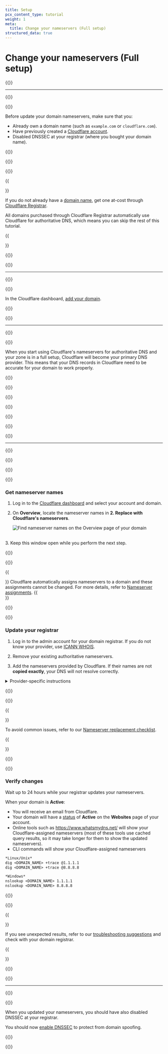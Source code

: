 ```yaml
---
title: Setup
pcx_content_type: tutorial
weight: 1
meta:
  title: Change your nameservers (Full setup)
structured_data: true
---
```


# Change your nameservers (Full setup)

{{<render file="_full-setup-definition.md">}}

---

{{<how-to-step headingLevel=2 title="Before you begin" >}}

{{<how-to-direction>}}

Before update your domain nameservers, make sure that you:

- Already own a domain name (such as `example.com` or `cloudflare.com`).
- Have previously created a [Cloudflare account](/fundamentals/account-and-billing/account-setup/create-account/).
- Disabled DNSSEC at your registrar (where you bought your domain name).
  
{{<render file="_dnssec-providers.md">}}

{{</how-to-direction>}}

{{<how-to-direction>}}

{{<Aside type="note">}}

If you do not already have a [domain name](https://www.cloudflare.com/learning/dns/glossary/what-is-a-domain-name/), get one at-cost through [Cloudflare Registrar](https://dash.cloudflare.com/?to=/:account/domains/register).

All domains purchased through Cloudflare Registrar automatically use Cloudflare for authoritative DNS, which means you can skip the rest of this tutorial.

{{</Aside>}}

{{</how-to-direction>}}

{{</how-to-step>}}

---

{{<how-to-step headingLevel=2 title="Add site to Cloudflare" >}}

{{<how-to-direction>}}

In the Cloudflare dashboard, [add your domain](/fundamentals/get-started/setup/add-site/).

{{</how-to-direction>}}

{{</how-to-step>}}

---

{{<how-to-step headingLevel=2 title="Review DNS records" >}}

{{<how-to-direction>}}

When you start using Cloudflare's nameservers for authoritative DNS and your zone is in a full setup, Cloudflare will become your primary DNS provider. This means that your DNS records in Cloudflare need to be accurate for your domain to work properly.

{{<render file="_dns-auto-scan-info.md">}}

{{<render file="_dns-scan-procedure.md">}}

{{</how-to-direction>}}

{{<how-to-tip>}}

{{<render file="_dns-nxdomain-warning.md">}}

{{</how-to-tip>}}

{{</how-to-step>}}

---

{{<how-to-step headingLevel=2 title="Update your nameservers" >}}

{{<render file="_nameserver-preamble.md">}}

{{<render file="_minimize-downtime-tip.md">}}

{{<how-to-direction>}}

### Get nameserver names

1.  Log in to the [Cloudflare dashboard](https://dash.cloudflare.com) and select your account and domain.
2.  On **Overview**, locate the nameserver names in **2. Replace with Cloudflare's nameservers**.

    ![Find nameserver names on the Overview page of your domain](/dns/static/nameserver-names.png)

<br/>
3. Keep this window open while you perform the next step.

{{</how-to-direction>}}

{{<how-to-tip>}}

{{<Aside type="note">}}
Cloudflare automatically assigns nameservers to a domain and these assignments cannot be changed. For more details, refer to [Nameserver assignments](/dns/zone-setups/reference/nameserver-assignment/).
{{</Aside>}}

{{</how-to-tip>}}

{{<how-to-direction>}}

### Update your registrar

1.  Log in to the admin account for your domain registrar. If you do not know your provider, use [ICANN WHOIS](https://whois.icann.org/).

2.  Remove your existing authoritative nameservers.

3.  Add the nameservers provided by Cloudflare. If their names are not **copied exactly**, your DNS will not resolve correctly.

  <details>
  <summary>Provider-specific instructions</summary>
  <div>
  
  This is not an exhaustive list of provider-specific instructions, but the following links may be helpful:

  - [1and1](https://help.1and1.com/domains-c36931/manage-domains-c79822/dns-c37586/use-your-own-name-server-for-a-1and1-domain-a594904.html)
  - [101Domain](https://help.101domain.com/domain-management/nameservers-dns)
  - [Amazon](https://docs.aws.amazon.com/Route53/latest/DeveloperGuide/domain-name-servers-glue-records.html#domain-name-servers-glue-records-adding-changing)
  - [Blacknight](https://help.blacknight.com/hc/en-us/articles/212512229-Changing-nameservers-in-cp-blacknight-com)
  - [BlueHost](https://my.bluehost.com/cgi/help/222)
  - [DirectNIC](https://directnic.com/knowledge/article/33:how%2Bdo%2Bi%2Bmodify%2Bname%2Bservers%2Bfor%2Bmy%2Bdomain%2Bname%253F)
  - [DNSMadeEasy](http://www.dnsmadeeasy.com/support/faq/)
  - [Domain.com](http://www1.domain.com/knowledgebase/beta/article.bml?ArticleID%3D166)
  - [Dotster](https://www.dotster.com/help/article/domain-management-how-to-update-nameservers)
  - [DreamHost](https://help.dreamhost.com/hc/en-us/articles/360038897151)
  - [EasyDNS](https://www.easydns.com/nameservers/)
  - [Enom](http://www.enom.com/kb/kb/kb_0086_how-to-change-dns.htm)
  - [Fast Domain](http://www1.domain.com/help/article/domain-management-how-to-update-nameservers)
  - [FlokiNET](https://billing.flokinet.is/index.php?rp%3D/knowledgebase/57/Nameserver-changes.html)
  - [Gandi](https://wiki.gandi.net/en/dns/change)
  - [GoDaddy](https://www.godaddy.com/help/change-nameservers-for-your-domain-names-664)
  - [Google Domains](https://support.google.com/domains/answer/3290309?hl%3Den)
  - [HostGator](http://support.hostgator.com/articles/hosting-guide/lets-get-started/dns-name-servers/how-do-i-change-my-dns-or-name-servers)
  - [Hostico](https://hostico.ro/docs/setarea-nameserverelor-din-contul-de-client-hostico/)
  - [HostMonster](https://my.hostmonster.com/cgi/help/222)
  - [Internetdbs](https://internetbs.net/faq/content/1/13/en/how-to-update-the-list-of-dns-nameservers-linked-to-a-domain.html?highlight%3Dnameservers)
  - [iPage](https://www.ipage.com/help/article/domain-management-how-to-update-nameservers)
  - [MediaTemple](https://mediatemple.net/community/products/dv/204643220/how-do-i-edit-my-domain's-nameservers)
  - [MelbourneIT](https://support.melbourneit.com.au/articles/help/Domain-Name-Administration-FAQ/?q%3Dedit%2Bnameservers%26fs%3DSearch%26pn%3D1)
  - [Moniker](https://faq.moniker.com/register-own-nameservers)
  - [Name.com](https://www.name.com/support/articles/205934547-Changing-Your-Name-Servers)
  - [NameCheap](https://www.namecheap.com/support/knowledgebase/article.aspx/767/10/how-can-i-change-the-nameservers-for-my-domain)
  - [Network Solutions](https://www.networksolutions.com/manage-it/edit-nameservers.jsp)
  - [OVH](https://docs.ovh.com/gb/en/domains/web_hosting_general_information_about_dns_servers/#step-2-edit-your-domains-dns-servers)
  - [Porkbun](https://kb.porkbun.com/article/22-how-to-change-your-nameservers)
  - [Rackspace](https://support.rackspace.com/how-to/rackspace-name-servers/)
  - [Register](https://knowledge.web.com/subjects/article/KA-01114/en-us)
  - [Site5](https://knowledge.web.com/subjects/article/KA-01114/en-us)
  - [Softlayer](https://console.bluemix.net/docs/infrastructure/dns/add-edit-custom-name-servers.html#add-edit-or-delete-custom-name-servers-for-a-domain)
  - [Tucows](http://www.tucowsdomains.com/name-server-dns-changes/how-do-i-change-my-name-servers-dns/)
  - [Yahoo!](http://support.hostgator.com/articles/how-to-change-name-servers-with-yahoo-com)
  - [Yola](https://www.yola.com/tutorials/article/Changing-the-name-servers-1285944436498/Publishing_domains_and_email)
  
  </div>
  </details>

{{</how-to-direction>}}

{{<how-to-tip>}}

{{<Aside type="note">}}

To avoid common issues, refer to our [Nameserver replacement checklist](/dns/zone-setups/troubleshooting/nameservers/). 

{{</Aside>}}

{{</how-to-tip>}}

{{<how-to-direction>}}

### Verify changes

Wait up to 24 hours while your registrar updates your nameservers.

When your domain is **Active**:

- You will receive an email from Cloudflare.
- Your domain will have a [status](/dns/zone-setups/reference/domain-status/) of **Active** on the **Websites** page of your account.
- Online tools such as https://www.whatsmydns.net/ will show your Cloudflare-assigned nameservers (most of these tools use cached query results, so it may take longer for them to show the updated nameservers).
- CLI commands will show your Cloudflare-assigned nameservers

```txt
*Linux/Unix*
dig <DOMAIN_NAME> +trace @1.1.1.1 
dig <DOMAIN_NAME> +trace @8.8.8.8

*Windows*
nslookup <DOMAIN_NAME> 1.1.1.1
nslookup <DOMAIN_NAME> 8.8.8.8
```

{{</how-to-direction>}}

{{<how-to-tip>}}

{{<Aside type="note">}}

If you see unexpected results, refer to our [troubleshooting suggestions](/dns/zone-setups/troubleshooting/nameservers/) and check with your domain registrar.

{{</Aside>}}

{{</how-to-tip>}}

{{</how-to-step>}}

---

{{<how-to-step headingLevel=2 title="Re-enable DNSSEC" >}}

{{<how-to-direction>}}

When you updated your nameservers, you should have also disabled DNSSEC at your registrar.

You should now [enable DNSSEC](/dns/additional-options/dnssec/) to protect from domain spoofing.

{{</how-to-direction>}}

{{</how-to-step>}}
